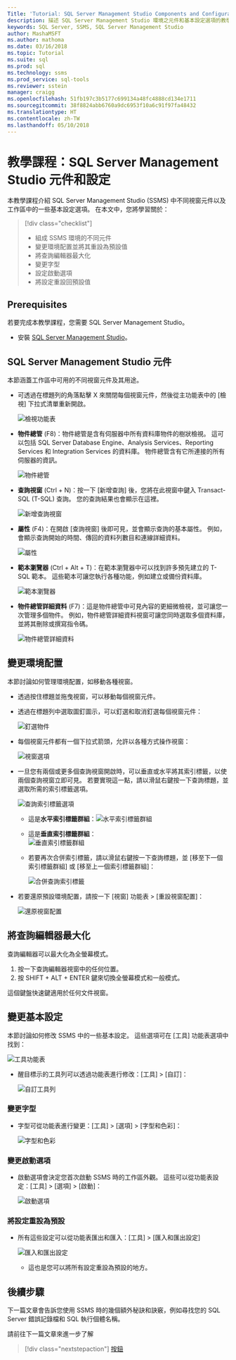```yaml
---
Title: 'Tutorial: SQL Server Management Studio Components and Configuration'
description: 描述 SQL Server Management Studio 環境之元件和基本設定選項的教學課程。
keywords: SQL Server, SSMS, SQL Server Management Studio
author: MashaMSFT
ms.author: mathoma
ms.date: 03/16/2018
ms.topic: Tutorial
ms.suite: sql
ms.prod: sql
ms.technology: ssms
ms.prod_service: sql-tools
ms.reviewer: sstein
manager: craigg
ms.openlocfilehash: 51fb197c3b5177c699134a48fc4888cd134e1711
ms.sourcegitcommit: 38f8824abb6760a9dc6953f10a6c91f97fa48432
ms.translationtype: HT
ms.contentlocale: zh-TW
ms.lasthandoff: 05/10/2018
---
```

# <a name="tutorial-sql-server-management-studio-components-and-configuration"></a>教學課程：SQL Server Management Studio 元件和設定
本教學課程介紹 SQL Server Management Studio (SSMS) 中不同視窗元件以及工作區中的一些基本設定選項。 在本文中，您將學習關於： 

> [!div class="checklist"]
> * 組成 SSMS 環境的不同元件
> * 變更環境配置並將其重設為預設值
> * 將查詢編輯器最大化
> * 變更字型 
> * 設定啟動選項 
> * 將設定重設回預設值 

## <a name="prerequisites"></a>Prerequisites
若要完成本教學課程，您需要 SQL Server Management Studio。  

- 安裝 [SQL Server Management Studio](https://docs.microsoft.com/sql/ssms/download-sql-server-management-studio-ssms)。

## <a name="sql-server-management-studio-components"></a>SQL Server Management Studio 元件
本節涵蓋工作區中可用的不同視窗元件及其用途。 

- 可透過在標題列的角落點擊 X 來關閉每個視窗元件，然後從主功能表中的 [檢視] 下拉式清單重新開啟。 

    ![檢視功能表](media/ssms-configuration/viewmenu.png)

- **物件總管** (F8)：物件總管是含有伺服器中所有資料庫物件的樹狀檢視。 這可以包括 SQL Server Database Engine、Analysis Services、Reporting Services 和 Integration Services 的資料庫。 物件總管含有它所連接的所有伺服器的資訊。 
    
    ![物件總管](media/ssms-configuration/objectexplorer.png)
- **查詢視窗** (Ctrl + N)：按一下 [新增查詢] 後，您將在此視窗中鍵入 Transact-SQL (T-SQL) 查詢。 您的查詢結果也會顯示在這裡。
    
    ![新增查詢視窗](media/ssms-configuration/newquery.png)

- **屬性** (F4)：在開啟 [查詢視窗] 後即可見，並會顯示查詢的基本屬性。 例如，會顯示查詢開始的時間、傳回的資料列數目和連線詳細資料。  

    ![屬性](media/ssms-configuration/properties.png)

- **範本瀏覽器** (Ctrl + Alt + T)：在範本瀏覽器中可以找到許多預先建立的 T-SQL 範本。 這些範本可讓您執行各種功能，例如建立或備份資料庫。 

    ![範本瀏覽器](media/ssms-configuration/templates.png)

- **物件總管詳細資料** (F7)：這是物件總管中可見內容的更細微檢視，並可讓您一次管理多個物件。 例如，物件總管詳細資料視窗可讓您同時選取多個資料庫，並將其刪除或撰寫指令碼。 

    ![物件總管詳細資料](media/ssms-configuration/objectexplorerdetails.PNG) 
 

    

## <a name="change-the-environmental-layout"></a>變更環境配置 
本節討論如何管理環境配置，如移動各種視窗。 

-  透過按住標題並拖曳視窗，可以移動每個視窗元件。 
- 透過在標題列中選取圖釘圖示，可以釘選和取消釘選每個視窗元件：
    
    ![釘選物件](media/ssms-configuration/pushpin.png)

- 每個視窗元件都有一個下拉式箭頭，允許以各種方式操作視窗： 

    ![視窗選項](media/ssms-configuration/windowoptions.png)

- 一旦您有兩個或更多個查詢視窗開啟時，可以垂直或水平將其索引標籤，以使兩個查詢視窗立即可見。 若要實現這一點，請以滑鼠右鍵按一下查詢標題，並選取所需的索引標籤選項。 
 
    ![查詢索引標籤選項](media/ssms-configuration/querytabbedoptions.png)

    - 這是**水平索引標籤群組**：![水平索引標籤群組](media/ssms-configuration/horizontaltab.png)     
    
    - 這是**垂直索引標籤群組**：  
        ![垂直索引標籤群組](media/ssms-configuration/verticaltabgroup.png)
        

    - 若要再次合併索引標籤，請以滑鼠右鍵按一下查詢標題，並 [移至下一個索引標籤群組] 或 [移至上一個索引標籤群組]：
    
        ![合併查詢索引標籤](media/ssms-configuration/mergetabgroups.png)

- 若要還原預設環境配置，請按一下 [視窗] 功能表 > [重設視窗配置]：
 
    ![還原視窗配置](media/ssms-configuration/resetwindowlayout.png)
    
## <a name="maximize-query-editor"></a>將查詢編輯器最大化
查詢編輯器可以最大化為全螢幕模式。

1. 按一下查詢編輯器視窗中的任何位置。
2. 按 SHIFT + ALT + ENTER 鍵來切換全螢幕模式和一般模式。 

這個鍵盤快速鍵適用於任何文件視窗。 



## <a name="change-basic-settings"></a>變更基本設定
本節討論如何修改 SSMS 中的一些基本設定。 這些選項可在 [工具] 功能表選項中找到：

  ![工具功能表](media/ssms-configuration/tools.png)


- 醒目標示的工具列可以透過功能表進行修改：[工具] > [自訂]：

    ![自訂工具列](media/ssms-configuration/toolbar.png)

### <a name="change-the-font"></a>變更字型
- 字型可從功能表進行變更：[工具] > [選項] > [字型和色彩]：

     ![字型和色彩](media/ssms-configuration/fontsandcolors.png)

### <a name="change-the-startup-options"></a>變更啟動選項
- 啟動選項會決定您首次啟動 SSMS 時的工作區外觀。 這些可以從功能表設定：[工具] > [選項] > [啟動]：
 
    ![啟動選項](media/ssms-configuration/startup.png)

### <a name="reset-settings-to-default"></a>將設定重設為預設
- 所有這些設定可以從功能表匯出和匯入：[工具] > [匯入和匯出設定] 

    ![匯入和匯出設定](media/ssms-configuration/settings.png)
    - 這也是您可以將所有設定重設為預設的地方。 


## <a name="next-steps"></a>後續步驟
下一篇文章會告訴您使用 SSMS 時的幾個額外秘訣和訣竅，例如尋找您的 SQL Server 錯誤記錄檔和 SQL 執行個體名稱。 

請前往下一篇文章來進一步了解
> [!div class="nextstepaction"]
> [按鈕](ssms-tricks.md)
 
 




